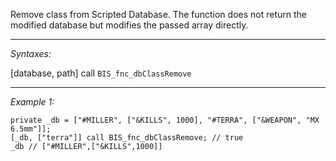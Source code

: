 Remove class from Scripted Database. The function does not return the modified database but modifies the passed array directly.


---
*Syntaxes:*

[database, path] call `BIS_fnc_dbClassRemove`

---
*Example 1:*

```sqf
private _db = ["#MILLER", ["&KILLS", 1000], "#TERRA", ["&WEAPON", "MX 6.5mm"]];
[_db, ["terra"]] call BIS_fnc_dbClassRemove; // true
_db // ["#MILLER",["&KILLS",1000]]
```